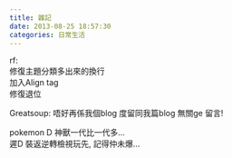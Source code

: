 ```yaml
---
title: 雜記
date: 2013-08-25 18:57:30
categories: 日常生活
---
```


rf:  
修復主題分類多出來的換行  
加入Align tag  
修復退位  
  
Greatsoup: 唔好再係我個blog 度留同我篇blog 無關ge 留言!  
  
pokemon D 神獸一代比一代多...  
遲D 裝返逆轉檢視玩先, 記得仲未爆...